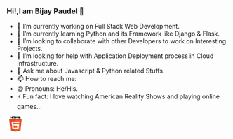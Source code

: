 ### Hi!,I am Bijay Paudel 👋

- 🔭 I’m currently working on Full Stack Web Development.
- 🌱 I’m currently learning Python and its Framework like Django & Flask.
- 👯 I’m looking to collaborate with other Developers to work on Interesting Projects.
- 🤔 I’m looking for help with Application Deployment process in Cloud Infrastructure.
- 💬 Ask me about Javascript & Python related Stuffs.
- 📫 How to reach me: 
- 😄 Pronouns: He/His.
- ⚡ Fun fact: I love watching American Reality Shows and playing online games...
<img align="left" alt="HTML5" width="40px" height="35" src="https://raw.githubusercontent.com/github/explore/80688e429a7d4ef2fca1e82350fe8e3517d3494d/topics/html/html.png" />
